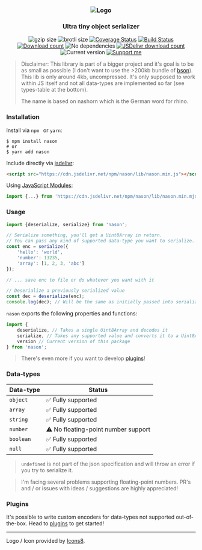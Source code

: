 <h3 align="center">
    <img src="https://user-images.githubusercontent.com/30767528/79019744-4d835a00-7b77-11ea-88b6-d748b13bd05f.png" alt="Logo">
</h3>

<h3 align="center">
    Ultra tiny object serializer
</h3>

<p align="center">
  <img alt="gzip size" src="https://img.badgesize.io/https://cdn.jsdelivr.net/npm/nason/lib/nason.min.js?compression=gzip&style=flat-square">
  <img alt="brotli size" src="https://img.badgesize.io/https://cdn.jsdelivr.net/npm/nason/lib/nason.min.js?compression=brotli&style=flat-square">
  <a href='https://coveralls.io/github/Simonwep/nason?branch=master'><img
     src='https://img.shields.io/coveralls/github/Simonwep/nason?style=flat-square'
     alt='Coverage Status'/></a>
  <a href="https://github.com/Simonwep/nason/actions"><img
     alt="Build Status"
     src="https://img.shields.io/github/workflow/status/Simonwep/nason/CI?style=flat-square"/></a>
  <a href="https://www.npmjs.com/package/nason"><img
     alt="Download count"
     src="https://img.shields.io/npm/dm/nason.svg?style=popout-square"></a>
  <img alt="No dependencies" src="https://img.shields.io/badge/dependencies-none-27ae60.svg?style=popout-square">
  <a href="https://www.jsdelivr.com/package/npm/nason"><img
     alt="JSDelivr download count"
     src="https://data.jsdelivr.com/v1/package/npm/nason/badge"></a>
  <img alt="Current version"
       src="https://img.shields.io/github/tag/Simonwep/nason.svg?color=3498DB&label=version&style=flat-square">
  <a href="https://github.com/sponsors/Simonwep"><img
     alt="Support me"
     src="https://img.shields.io/badge/github-support-3498DB.svg?style=popout-square"></a>
</p>



> Disclaimer: This library is part of a bigger project and it's goal is to be as small as possible (I don't want to use the >200kb bundle of [bson](https://github.com/mongodb/js-bson)). This lib is only around 4kb, uncompressed.
> It's only supposed to work within JS itself and not all data-types are implemented so far (see types-table at the bottom).
>
> The name is based on nashorn which is the German word for rhino.

### Installation

Install via `npm ` or `yarn`:

```shell
$ npm install nason
# or
$ yarn add nason
```

Include directly via [jsdelivr](https://www.jsdelivr.com/package/npm/nason):

```html
<script src="https://cdn.jsdelivr.net/npm/nason/lib/nason.min.js"></script>
```

Using [JavaScript Modules](https://developer.mozilla.org/en-US/docs/Web/JavaScript/Guide/Modules):

````js
import {...} from 'https://cdn.jsdelivr.net/npm/nason/lib/nason.min.mjs' 
````

### Usage

```js
import {deserialize, serialize} from 'nason';

// Serialize something, you'll get a Uint8Array in return.
// You can pass any kind of supported data-type you want to serialize.
const enc = serialize({
    'hello': 'world',
    'number': 13235,
    'array': [1, 2, 3, 'abc']
});

// ... save enc to file or do whatever you want with it

// Deserialize a previously serialized value
const dec = deserialize(enc);
console.log(dec); // Will be the same as initially passed into serialize
```

`nason` exports the following properties and functions:
```js
import {
    deserialize, // Takes a single Uint8Array and decodes it
    serialize, // Takes any supported value and converts it to a Uint8Array
    version // Current version of this package
} from 'nason';
```

> There's even more if you want to develop [plugins](./doc/plugins)!

### Data-types

| Data-type | Status                             |
| --------- | ---------------------------------- |
| `object`  | ✅ Fully supported                  |
| `array`   | ✅ Fully supported                  |
| `string`  | ✅ Fully supported                  |
| `number`  | ⚠ No floating-point number support |
| `boolean` | ✅ Fully supported                  |
| `null`    | ✅ Fully supported                  |

> `undefined` is not part of the json specification and will throw an error if you try to serialize it.

> I'm facing several problems supporting floating-point numbers. PR's and / or issues with ideas / suggestions are highly appreciated!

### Plugins

It's possible to write custom encoders for data-types not supported out-of-the-box. Head to [plugins](./doc/plugins) to get started! 

---

Logo / Icon provided by [Icons8](https://icons8.com).
